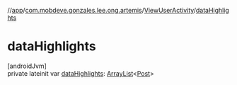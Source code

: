 //[app](../../../index.md)/[com.mobdeve.gonzales.lee.ong.artemis](../index.md)/[ViewUserActivity](index.md)/[dataHighlights](data-highlights.md)

# dataHighlights

[androidJvm]\
private lateinit var [dataHighlights](data-highlights.md): [ArrayList](https://kotlinlang.org/api/latest/jvm/stdlib/kotlin.collections/-array-list/index.html)<[Post](../-post/index.md)>

